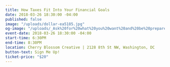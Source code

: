 ```yaml
---
title: How Taxes Fit Into Your Financial Goals
date: 2018-03-26 18:30:00 -04:00
published: false
image: "/uploads/dollar-ea5185.jpg"
og-image: "/uploads/_Ask%20for%20what%20you%20want%20and%20be%20prepared%20to%20get%20it._-d95e5e.png"
event-date: 2018-03-26 18:30:00 -04:00
start-time: 6:30PM
end-time: 8:30PM
location: Cherry Blossom Creative | 2128 8th St NW, Washington, DC
button-text: Sign Me Up!
ticket-price: "$20"
---
```


